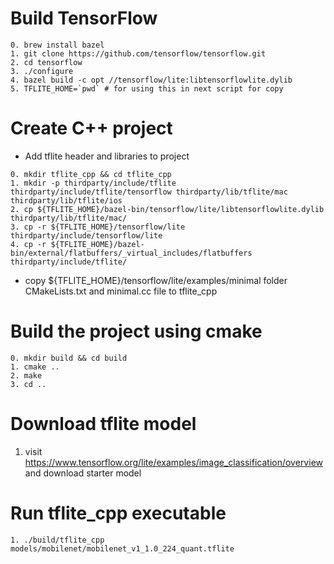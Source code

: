 # Build TensorFlow
```shell
0. brew install bazel
1. git clone https://github.com/tensorflow/tensorflow.git
2. cd tensorflow
3. ./configure
4. bazel build -c opt //tensorflow/lite:libtensorflowlite.dylib
5. TFLITE_HOME=`pwd` # for using this in next script for copy
```

# Create C++ project
* Add tflite header and libraries to project
```shell
0. mkdir tflite_cpp && cd tflite_cpp
1. mkdir -p thirdparty/include/tflite thirdparty/include/tflite/tensorflow thirdparty/lib/tflite/mac thirdparty/lib/tflite/ios
2. cp ${TFLITE_HOME}/bazel-bin/tensorflow/lite/libtensorflowlite.dylib thirdparty/lib/tflite/mac/
3. cp -r ${TFLITE_HOME}/tensorflow/lite thirdparty/include/tensorflow/lite
4. cp -r ${TFLITE_HOME}/bazel-bin/external/flatbuffers/_virtual_includes/flatbuffers thirdparty/include/tflite/
```

* copy ${TFLITE_HOME}/tensorflow/lite/examples/minimal folder CMakeLists.txt and minimal.cc file to tflite_cpp

# Build the project using cmake
```shell
0. mkdir build && cd build
1. cmake ..
2. make
3. cd ..
```

# Download tflite model

1. visit https://www.tensorflow.org/lite/examples/image_classification/overview and download starter model

# Run tflite_cpp executable
```shell
1. ./build/tflite_cpp models/mobilenet/mobilenet_v1_1.0_224_quant.tflite
```


